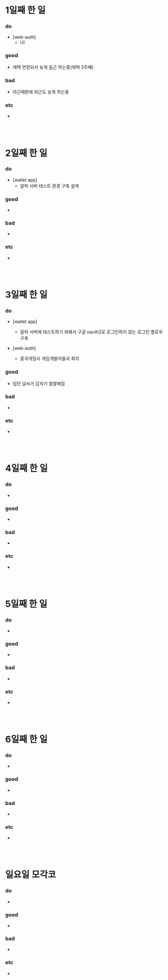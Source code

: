 # 1일째 한 일 
### do
- [web-auth]
	- UI 

### good
- 재택 연장되서 늦게 출근 하는중(재택 3주째)

### bad
- 야근때문에 퇴근도 늦게 하는중

### etc
- 

<br /><br />

# 2일째 한 일 
### do
- [wallet app]
	- 알파 서버 테스트 환경 구축 설계

### good
-

### bad
-

### etc
-

<br /><br />

# 3일째 한 일 
### do
- [wallet app]
	- 알파 서버에 테스트하기 위해서 구글 oauth2로 로그인하지 않는 로그인 플로우 구축

- [web-auth]
	- 중국게임사 게임개발자들과 회의

### good
- 덥던 날씨가 갑자기 쌀쌀해짐

### bad
-

### etc
-

<br /><br />

# 4일째 한 일 
### do
-

### good
-

### bad
-

### etc
- 

<br /><br />

# 5일째 한 일 
### do
-

### good
-

### bad
-

### etc
- 

<br /><br />

# 6일째 한 일 
### do
- 

### good
-
 
### bad
-

### etc
-

<br /><br />

# 일요일 모각코
### do
- 

### good
- 

### bad
- 

### etc
-

<br /><br />
